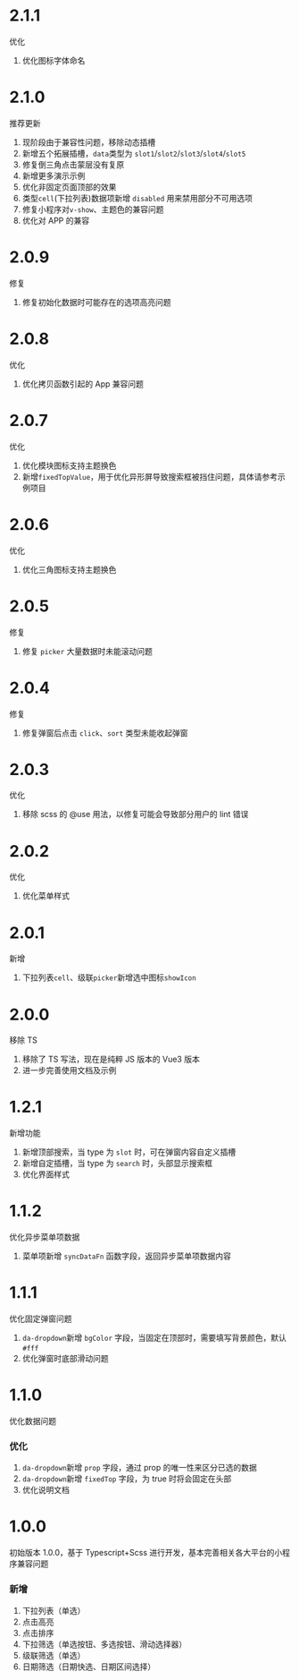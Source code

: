 # 2.1.1

优化

1. 优化图标字体命名

# 2.1.0

推荐更新

1. 现阶段由于兼容性问题，移除动态插槽
2. 新增五个拓展插槽，`data`类型为 `slot1`/`slot2`/`slot3`/`slot4`/`slot5`
3. 修复倒三角点击蒙层没有复原
4. 新增更多演示示例
5. 优化非固定页面顶部的效果
6. 类型`cell`(下拉列表)数据项新增 `disabled` 用来禁用部分不可用选项
7. 修复小程序对`v-show`、主题色的兼容问题
8. 优化对 APP 的兼容

# 2.0.9

修复

1. 修复初始化数据时可能存在的选项高亮问题

# 2.0.8

优化

1. 优化拷贝函数引起的 App 兼容问题

# 2.0.7

优化

1. 优化模块图标支持主题换色
2. 新增`fixedTopValue`，用于优化异形屏导致搜索框被挡住问题，具体请参考示例项目

# 2.0.6

优化

1. 优化三角图标支持主题换色

# 2.0.5

修复

1. 修复 `picker` 大量数据时未能滚动问题

# 2.0.4

修复

1. 修复弹窗后点击 `click`、`sort` 类型未能收起弹窗

# 2.0.3

优化

1. 移除 scss 的 @use 用法，以修复可能会导致部分用户的 lint 错误

# 2.0.2

优化

1. 优化菜单样式

# 2.0.1

新增

1. 下拉列表`cell`、级联`picker`新增选中图标`showIcon`

# 2.0.0

移除 TS

1. 移除了 TS 写法，现在是纯粹 JS 版本的 Vue3 版本
2. 进一步完善使用文档及示例

# 1.2.1

新增功能

1. 新增顶部搜索，当 type 为 `slot` 时，可在弹窗内容自定义插槽
2. 新增自定插槽，当 type 为 `search` 时，头部显示搜索框
3. 优化界面样式

# 1.1.2

优化异步菜单项数据

1. 菜单项新增 `syncDataFn` 函数字段，返回异步菜单项数据内容

# 1.1.1

优化固定弹窗问题

1. `da-dropdown`新增 `bgColor` 字段，当固定在顶部时，需要填写背景颜色，默认`#fff`
2. 优化弹窗时底部滑动问题

# 1.1.0

优化数据问题

### 优化

1. `da-dropdown`新增 `prop` 字段，通过 prop 的唯一性来区分已选的数据
2. `da-dropdown`新增 `fixedTop` 字段，为 true 时将会固定在头部
3. 优化说明文档

# 1.0.0

初始版本 1.0.0，基于 Typescript+Scss 进行开发，基本完善相关各大平台的小程序兼容问题

### 新增

1. 下拉列表（单选）
2. 点击高亮
3. 点击排序
4. 下拉筛选（单选按钮、多选按钮、滑动选择器）
5. 级联筛选（单选）
6. 日期筛选（日期快选、日期区间选择）
